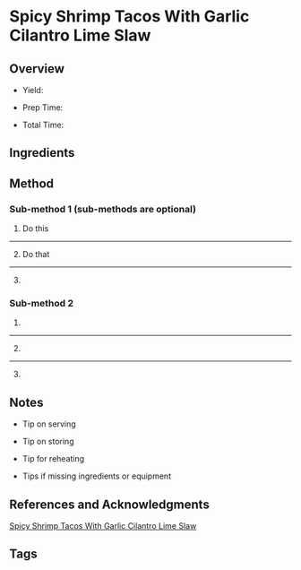 # Spicy Shrimp Tacos With Garlic Cilantro Lime Slaw

## Overview

- Yield:

- Prep Time:

- Total Time:

## Ingredients



## Method

### Sub-method 1 (sub-methods are optional)

1. Do this
---
2. Do that
---
3.

### Sub-method 2

1.
---
2.
---
3.

## Notes

- Tip on serving

- Tip on storing

- Tip for reheating

- Tips if missing ingredients or equipment

## References and Acknowledgments

[Spicy Shrimp Tacos With Garlic Cilantro Lime Slaw](https://pinchofyum.com/spicy-shrimp-tacos-with-garlic-cilantro-lime-slaw)

## Tags


